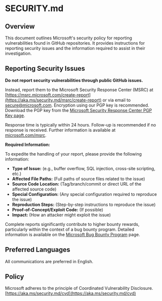 # SECURITY.md

## Overview

This document outlines Microsoft's security policy for reporting vulnerabilities found in GitHub repositories.  It provides instructions for reporting security issues and the information required to assist in their investigation.

## Reporting Security Issues

**Do not report security vulnerabilities through public GitHub issues.**

Instead, report them to the Microsoft Security Response Center (MSRC) at [https://msrc.microsoft.com/create-report](https://aka.ms/security.md/msrc/create-report) or via email to [secure@microsoft.com](mailto:secure@microsoft.com). Encryption using our PGP key is recommended.  Download the PGP key from the [Microsoft Security Response Center PGP Key page](https://aka.ms/security.md/msrc/pgp).

Response time is typically within 24 hours.  Follow-up is recommended if no response is received. Further information is available at [microsoft.com/msrc](https://www.microsoft.com/msrc).

**Required Information:**

To expedite the handling of your report, please provide the following information:

* **Type of Issue:** (e.g., buffer overflow, SQL injection, cross-site scripting, etc.)
* **Affected File Paths:** (Full paths of source files related to the issue)
* **Source Code Location:** (Tag/branch/commit or direct URL of the affected source code)
* **Special Configuration:** (Any special configuration required to reproduce the issue)
* **Reproduction Steps:** (Step-by-step instructions to reproduce the issue)
* **Proof-of-Concept/Exploit Code:** (If possible)
* **Impact:** (How an attacker might exploit the issue)

Complete reports significantly contribute to higher bounty rewards, particularly within the context of a bug bounty program.  Detailed information is available on the [Microsoft Bug Bounty Program](https://aka.ms/security.md/msrc/bounty) page.


## Preferred Languages

All communications are preferred in English.


## Policy

Microsoft adheres to the principle of Coordinated Vulnerability Disclosure. [https://aka.ms/security.md/cvd](https://aka.ms/security.md/cvd)